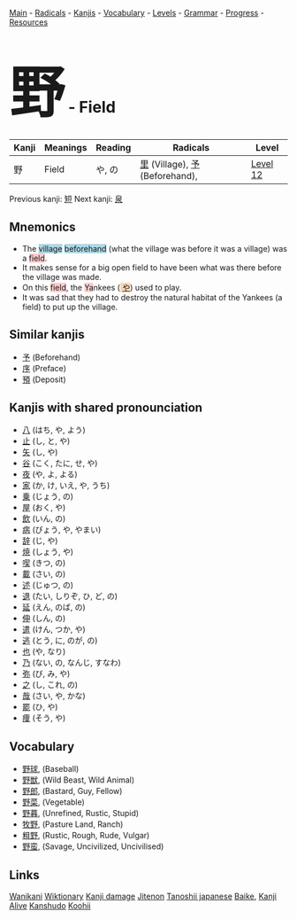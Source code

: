 <style> bigfont {font-size: 100px}</style>
[Main](../README.md) -
[Radicals](../radicals.md) -
[Kanjis](../kanjis.md) -
[Vocabulary](../vocabulary.md) -
[Levels](../levels.md) -
[Grammar](../grammar.md) - 
[Progress](../progress.md) -
[Resources](../resources.md)
# <bigfont> 野</bigfont> - Field 

| Kanji | Meanings | Reading | Radicals | Level |
| --- | --- | --- | --- | --- |
| 野 | Field | や, の | [里](../radicals/里.md) (Village), [予](../radicals/予.md) (Beforehand),  | [Level 12](../levels/wk_level12.md) |

Previous kanji: [短](短.md) Next kanji: [泉](泉.md) 

## Mnemonics
 * The <span style="background-color:#ADD8E6"> village</span> <span style="background-color:#ADD8E6"> beforehand</span> (what the village was before it was a village) was a <span style="background-color:#ffcccb"> field</span>.
* It makes sense for a big open field to have been what was there before the village was made.
* On this <span style="background-color:#ffcccb"> field</span>, the <span style="background-color:#ffcccb"> Ya</span>nkees (<span style="background-color:#fed8b1"> [や](https://jisho.org/search/や)</span>) used to play.
* It was sad that they had to destroy the natural habitat of the Yankees (a field) to put up the village.


## Similar kanjis
 * [予](予.md) (Beforehand)
* [序](序.md) (Preface)
* [預](預.md) (Deposit)



## Kanjis with shared pronounciation
 * [八](八.md) (はち, や, よう)
* [止](止.md) (し, と, や)
* [矢](矢.md) (し, や)
* [谷](谷.md) (こく, たに, せ, や)
* [夜](夜.md) (や, よ, よる)
* [家](家.md) (か, け, いえ, や, うち)
* [乗](乗.md) (じょう, の)
* [屋](屋.md) (おく, や)
* [飲](飲.md) (いん, の)
* [病](病.md) (びょう, や, やまい)
* [辞](辞.md) (じ, や)
* [焼](焼.md) (しょう, や)
* [喫](喫.md) (きつ, の)
* [載](載.md) (さい, の)
* [述](述.md) (じゅつ, の)
* [退](退.md) (たい, しりぞ, ひ, ど, の)
* [延](延.md) (えん, のば, の)
* [伸](伸.md) (しん, の)
* [遣](遣.md) (けん, つか, や)
* [逃](逃.md) (とう, に, のが, の)
* [也](也.md) (や, なり)
* [乃](乃.md) (ない, の, なんじ, すなわ)
* [弥](弥.md) (び, み, や)
* [之](之.md) (し, これ, の)
* [哉](哉.md) (さい, や, かな)
* [罷](罷.md) (ひ, や)
* [痩](痩.md) (そう, や)



## Vocabulary
 * [野球](../vocabulary/野.md), (Baseball)
* [野獣](../vocabulary/野.md), (Wild Beast, Wild Animal)
* [野郎](../vocabulary/野.md), (Bastard, Guy, Fellow)
* [野菜](../vocabulary/野.md), (Vegetable)
* [野暮](../vocabulary/野.md), (Unrefined, Rustic, Stupid)
* [牧野](../vocabulary/野.md), (Pasture Land, Ranch)
* [粗野](../vocabulary/野.md), (Rustic, Rough, Rude, Vulgar)
* [野蛮](../vocabulary/野.md), (Savage, Uncivilized, Uncivilised)




## Links 


[Wanikani](https://www.wanikani.com/kanji/野)
[Wiktionary](https://en.wiktionary.org/wiki/野)
[Kanji damage](http://www.kanjidamage.com/kanji/search?utf8=✓&q=野)
[Jitenon](https://jitenon.com/kanji/野)
[Tanoshii japanese](https://www.tanoshiijapanese.com/dictionary/kanji.cfm?k=野)
[Baike](https://baike.baidu.com/item/野),
[Kanji Alive](https://app.kanjialive.com/野)
[Kanshudo](https://www.kanshudo.com/searchmn?q=野)
[Koohii](https://kanji.koohii.com/study/kanji/野)
